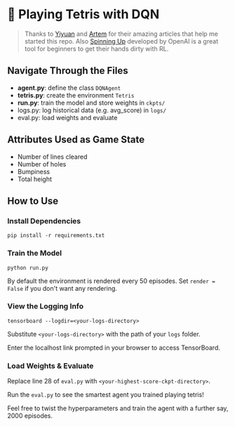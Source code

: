 # 🔮 Playing Tetris with DQN

> Thanks to [Yiyuan](https://codemyroad.wordpress.com/2013/04/14/tetris-ai-the-near-perfect-player/) and [Artem](https://towardsdatascience.com/self-learning-ai-agents-part-ii-deep-q-learning-b5ac60c3f47) for their amazing articles that help me started this repo. Also [Spinning Up](https://spinningup.openai.com/en/latest/) developed by OpenAI is a great tool for beginners to get their hands dirty with RL. 

## Navigate Through the Files

- **agent.py**: define the class `DQNAgent`
- **tetris.py**: create the environment `Tetris`
- **run.py**: train the model and store weights in `ckpts/`  
- logs.py: log historical data (e.g. avg_score) in `logs/` 
- eval.py: load weights and evaluate 

## Attributes Used as Game State

<ul>
    <li>Number of lines cleared</li>
    <li>Number of holes</li>
    <li>Bumpiness</li>
    <li>Total height </li>
</ul>

## How to Use

### Install Dependencies

```
pip install -r requirements.txt
```

### Train the Model

```
python run.py
```

By default the environment is rendered every 50 episodes. Set `render = False` if you don't want any rendering.

### View the Logging Info

```
tensorboard --logdir=<your-logs-directory>
```

Substitute `<your-logs-directory>` with the path of your `logs` folder.

Enter the localhost link prompted in your browser to access TensorBoard.

### Load Weights & Evaluate

Replace line 28 of  `eval.py` with `<your-highest-score-ckpt-directory>`.

Run the `eval.py` to see the smartest agent you trained playing tetris! 

Feel free to twist the hyperparameters and train the agent with a further say, 2000 episodes.
